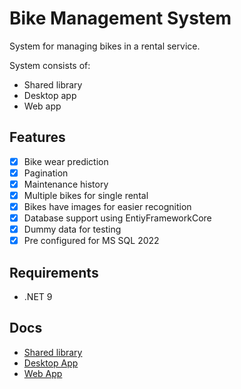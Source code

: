 # Bike Management System
System for managing bikes in a rental service. 

System consists of:
- Shared library
- Desktop app
- Web app

## Features
- [x] Bike wear prediction
- [x] Pagination
- [x] Maintenance history
- [x] Multiple bikes for single rental
- [x] Bikes have images for easier recognition
- [x] Database support using EntiyFrameworkCore
- [x] Dummy data for testing
- [x] Pre configured for MS SQL 2022

## Requirements
- .NET 9

## Docs
- [Shared library](BikeManagementSystemLib/README.MD)
- [Desktop App](BikeManagementSystemDesktop/README.MD)
- [Web App](BikeManagementSystemWeb/README.MD)

